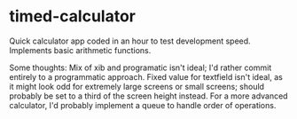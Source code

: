 # timed-calculator
Quick calculator app coded in an hour to test development speed. Implements basic arithmetic functions.

Some thoughts:
Mix of xib and programatic isn't ideal; I'd rather commit entirely to a programmatic approach. Fixed value for textfield isn't ideal, as it might look odd for extremely large screens or small screens; should probably be set to a third of the screen height instead. For a more advanced calculator, I'd probably implement a queue to handle order of operations.
